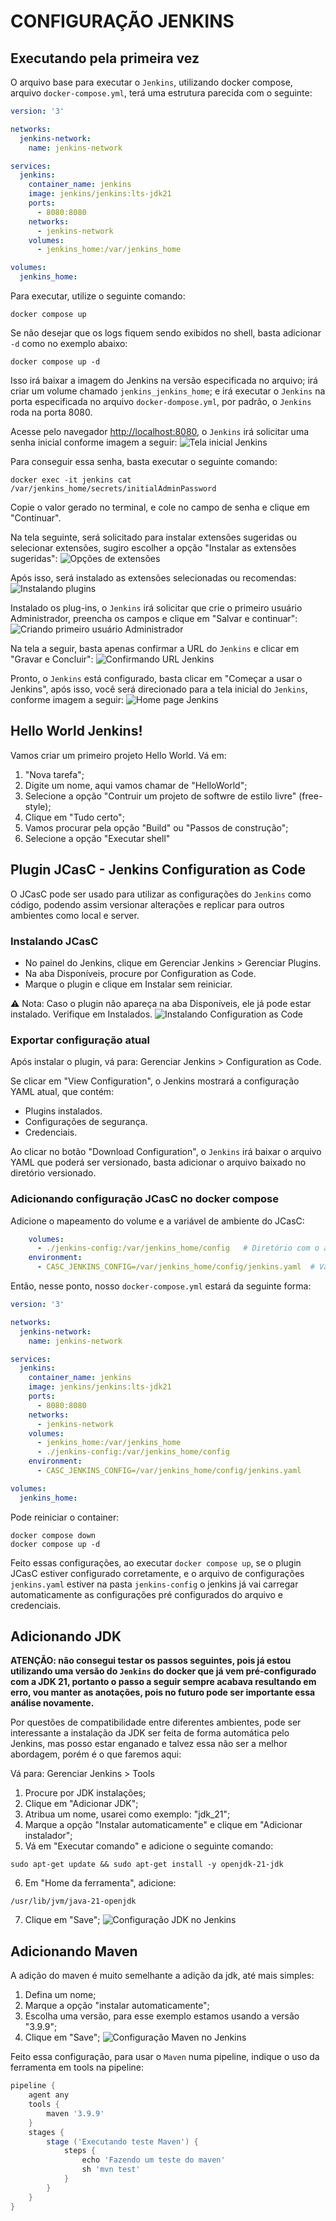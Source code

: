 # CONFIGURAÇÃO JENKINS

## Executando pela primeira vez
O arquivo base para executar o `Jenkins`, utilizando docker compose, arquivo `docker-compose.yml`, terá uma estrutura parecida com o seguinte:
```yml
version: '3'

networks:
  jenkins-network:
    name: jenkins-network

services:
  jenkins:
    container_name: jenkins
    image: jenkins/jenkins:lts-jdk21
    ports:
      - 8080:8080
    networks:
      - jenkins-network
    volumes:
      - jenkins_home:/var/jenkins_home

volumes:
  jenkins_home:
```

Para executar, utilize o seguinte comando:
```shell
docker compose up
```
Se não desejar que os logs fiquem sendo exibidos no shell, basta adicionar `-d` como no exemplo abaixo:
```shell
docker compose up -d
```
Isso irá baixar a imagem do Jenkins na versão especificada no arquivo; irá criar um volume chamado `jenkins_jenkins_home`; e irá executar o `Jenkins` na porta especificada no arquivo `docker-dompose.yml`, por padrão, o `Jenkins` roda na porta 8080.

Acesse pelo navegador [http://localhost:8080](http://localhost:8080), o `Jenkins` irá solicitar uma senha inicial conforme imagem a seguir:
![Tela inicial Jenkins](https://github.com/marcelocezario/imagens-publicas/blob/main/projeto-jenkins/Tela%20inicial%20Jenkins.png?raw=true)

Para conseguir essa senha, basta executar o seguinte comando:
```shell
docker exec -it jenkins cat /var/jenkins_home/secrets/initialAdminPassword
```
Copie o valor gerado no terminal, e cole no campo de senha e clique em "Continuar".

Na tela seguinte, será solicitado para instalar extensões sugeridas ou selecionar extensões, sugiro escolher a opção "Instalar as extensões sugeridas":
![Opções de extensões](https://github.com/marcelocezario/imagens-publicas/blob/main/projeto-jenkins/Op%C3%A7%C3%B5es%20de%20extens%C3%B5es.png?raw=true)

Após isso, será instalado as extensões selecionadas ou recomendas:
![Instalando plugins](https://github.com/marcelocezario/imagens-publicas/blob/main/projeto-jenkins/Instalando%20plugins.png?raw=true)

Instalado os plug-ins, o `Jenkins` irá solicitar que crie o primeiro usuário Administrador, preencha os campos e clique em "Salvar e continuar":
![Criando primeiro usuário Administrador](https://github.com/marcelocezario/imagens-publicas/blob/main/projeto-jenkins/Criando%20primeiro%20usu%C3%A1rio%20Administrador.png?raw=true)

Na tela a seguir, basta apenas confirmar a URL do `Jenkins` e clicar em "Gravar e Concluir":
![Confirmando URL Jenkins](https://github.com/marcelocezario/imagens-publicas/blob/main/projeto-jenkins/Confirmando%20URL%20Jenkins.png?raw=true)

Pronto, o `Jenkins` está configurado, basta clicar em "Começar a usar o Jenkins", após isso, você será direcionado para a tela inicial do `Jenkins`, conforme imagem a seguir:
![Home page Jenkins](https://github.com/marcelocezario/imagens-publicas/blob/main/projeto-jenkins/Home%20page%20Jenkins.png?raw=true)

## Hello World Jenkins!
Vamos criar um primeiro projeto Hello World. Vá em:
1. "Nova tarefa";
2. Digite um nome, aqui vamos chamar de "HelloWorld";
3. Selecione a opção "Contruir um projeto de softwre de estilo livre" (free-style);
4. Clique em "Tudo certo";
5. Vamos procurar pela opção "Build" ou "Passos de construção";
6. Selecione a opção "Executar shell" 



## Plugin JCasC - Jenkins Configuration as Code
O JCasC pode ser usado para utilizar as configurações do `Jenkins` como código, podendo assim versionar alterações e replicar para outros ambientes como local e server.

### Instalando JCasC
* No painel do Jenkins, clique em Gerenciar Jenkins > Gerenciar Plugins.
* Na aba Disponíveis, procure por Configuration as Code.
* Marque o plugin e clique em Instalar sem reiniciar.

⚠️ Nota: Caso o plugin não apareça na aba Disponíveis, ele já pode estar instalado. Verifique em Instalados.
![Instalando Configuration as Code](https://github.com/marcelocezario/imagens-publicas/blob/main/projeto-jenkins/Instalando%20Configuration%20as%20Code.png?raw=true)

### Exportar configuração atual
Após instalar o plugin, vá para: Gerenciar Jenkins > Configuration as Code.

Se clicar em "View Configuration", o Jenkins mostrará a configuração YAML atual, que contém:
* Plugins instalados.
* Configurações de segurança.
* Credenciais.

Ao clicar no botão "Download Configuration", o `Jenkins` irá baixar o arquivo YAML que poderá ser versionado, basta adicionar o arquivo baixado no diretório versionado.

### Adicionando configuração JCasC no docker compose
Adicione o mapeamento do volume e a variável de ambiente do JCasC:
```yml
    volumes:
      - ./jenkins-config:/var/jenkins_home/config   # Diretório com o arquivo jenkins.yaml
    environment:
      - CASC_JENKINS_CONFIG=/var/jenkins_home/config/jenkins.yaml  # Variável de configuração
```

Então, nesse ponto, nosso `docker-compose.yml` estará da seguinte forma:
```yml
version: '3'

networks:
  jenkins-network:
    name: jenkins-network

services:
  jenkins:
    container_name: jenkins
    image: jenkins/jenkins:lts-jdk21
    ports:
      - 8080:8080
    networks:
      - jenkins-network
    volumes:
      - jenkins_home:/var/jenkins_home
      - ./jenkins-config:/var/jenkins_home/config
    environment:
      - CASC_JENKINS_CONFIG=/var/jenkins_home/config/jenkins.yaml

volumes:
  jenkins_home:
```

Pode reiniciar o container:
```shell
docker compose down
docker compose up -d
```

Feito essas configurações, ao executar `docker compose up`, se o plugin JCasC estiver configurado corretamente, e o arquivo de configurações `jenkins.yaml` estiver na pasta `jenkins-config` o jenkins já vai carregar automaticamente as configurações pré configurados do arquivo e credenciais.

## Adicionando JDK
**ATENÇÃO: não consegui testar os passos seguintes, pois já estou utilizando uma versão do `Jenkins` do docker que já vem pré-configurado com a JDK 21, portanto o passo a seguir sempre acabava resultando em erro, vou manter as anotações, pois no futuro pode ser importante essa análise novamente.**

Por questões de compatibilidade entre diferentes ambientes, pode ser interessante a instalação da JDK ser feita de forma automática pelo Jenkins, mas posso estar enganado e talvez essa não ser a melhor abordagem, porém é o que faremos aqui:

Vá para: Gerenciar Jenkins > Tools
1. Procure por JDK instalações;
2. Clique em "Adicionar JDK";
3. Atribua um nome, usarei como exemplo: "jdk_21";
4. Marque a opção "Instalar automaticamente" e clique em "Adicionar instalador";
5. Vá em "Executar comando" e adicione o seguinte comando:
```shell
sudo apt-get update && sudo apt-get install -y openjdk-21-jdk
```
6. Em "Home da ferramenta", adicione: 
```shell
/usr/lib/jvm/java-21-openjdk
```
7. Clique em "Save";
![Configuração JDK no Jenkins](https://github.com/marcelocezario/imagens-publicas/blob/main/projeto-jenkins/Configura%C3%A7%C3%A3o%20JDK%20no%20Jenkins.png?raw=true)

## Adicionando Maven
A adição do maven é muito semelhante a adição da jdk, até mais simples:
1. Defina um nome;
2. Marque a opção "instalar automaticamente";
3. Escolha uma versão, para esse exemplo estamos usando a versão "3.9.9";
4. Clique em "Save";
![Configuração Maven no Jenkins](https://github.com/marcelocezario/imagens-publicas/blob/main/projeto-jenkins/Configura%C3%A7%C3%A3o%20Maven%20no%20Jenkins.png?raw=true)

Feito essa configuração, para usar o `Maven` numa pipeline, indique o uso da ferramenta em tools na pipeline:
```groovy
pipeline {
    agent any
    tools {
        maven '3.9.9'
    }
    stages {
        stage ('Executando teste Maven') {
            steps {
                echo 'Fazendo um teste do maven'
                sh 'mvn test'
            }
        }
    }
}
```

